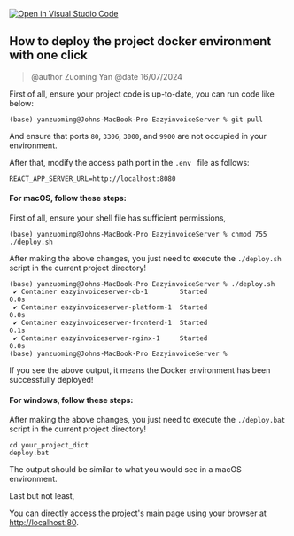 [![Open in Visual Studio Code](https://classroom.github.com/assets/open-in-vscode-718a45dd9cf7e7f842a935f5ebbe5719a5e09af4491e668f4dbf3b35d5cca122.svg)](https://classroom.github.com/online_ide?assignment_repo_id=15170889&assignment_repo_type=AssignmentRepo)

## How to deploy the project docker environment with one click

> @author Zuoming Yan @date 16/07/2024

First of all, ensure your project code is up-to-date, you can run code like below:

```
(base) yanzuoming@Johns-MacBook-Pro EazyinvoiceServer % git pull
```

And ensure that ports `80`, `3306`, `3000`, and `9900` are not occupied in your environment.

After that, modify the access path port in the `.env ` file as follows:

```
REACT_APP_SERVER_URL=http://localhost:8080
```

#### For macOS, follow these steps:

First of all, ensure your shell file has sufficient permissions, 

```
(base) yanzuoming@Johns-MacBook-Pro EazyinvoiceServer % chmod 755 ./deploy.sh 
```

After making the above changes, you just need to execute the `./deploy.sh` script in the current project directory!

```
(base) yanzuoming@Johns-MacBook-Pro EazyinvoiceServer % ./deploy.sh 
 ✔ Container eazyinvoiceserver-db-1        Started                                                                                                                                               0.0s 
 ✔ Container eazyinvoiceserver-platform-1  Started                                                                                                                                               0.0s 
 ✔ Container eazyinvoiceserver-frontend-1  Started                                                                                                                                               0.1s 
 ✔ Container eazyinvoiceserver-nginx-1     Started                                                                                                                                               0.0s 
(base) yanzuoming@Johns-MacBook-Pro EazyinvoiceServer % 
```

If you see the above output, it means the Docker environment has been successfully deployed!

#### For windows, follow these steps:

After making the above changes, you just need to execute the `./deploy.bat` script in the current project directory!

```
cd your_project_dict
deploy.bat
```

The output should be similar to what you would see in a macOS environment.

Last but not least,

You can directly access the project's main page using your browser at [http://localhost:80](http://localhost:8080).

